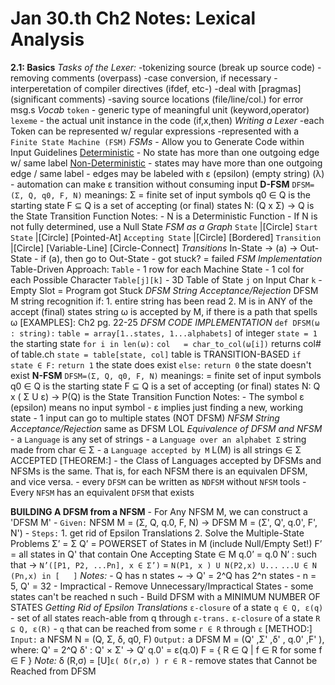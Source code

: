 # Jan 30.th Ch2 Notes: Lexical Analysis #

**2.1: Basics**
    *Tasks of the Lexer:*
        -tokenizing source (break up source code)
        -removing comments (overpass)
        -case conversion, if necessary
        -interperetation of compiler directives (ifdef, etc-)
        -deal with [pragmas] (significant comments)
        -saving source locations (file/line/col.) for error msg.s
    *Vocab*
        `token`  - generic type of meaningful unit (keyword,operator)
        `lexeme` - the actual unit instance in the code (if,x,then)
    *Writing a Lexer*
        -each Token can be represented w/ regular expressions
            -represented with a `Finite State Machine (FSM)`
    *FSMs*
        - Allow you to Generate Code within Input Guidelines
        [Deterministic](DFSM)
            - No state has more than one outgoing edge w/ same label
        [Non-Deterministic](NFSM)
            - states may have more than one outgoing edge / same label
            - edges may be labeled with ε (epsilon) (empty string) (λ)
            - automation can make ε transition without consuming input
    **D-FSM**
        `DFSM=(Σ, Q, q0, F, N)` meanings:
            Σ = finite set of input symbols
            q0 ∈ Q is the starting state
            F ⊆ Q is a set of accepting (or final) states
            N: (Q x Σ) -> Q is the State Transition Function
        Notes: 
            - N is a Deterministic Function
            - If N is not fully determined, use a Null State 
    *FSM as a Graph*
        `State`            |[Circle]
        `Start State`      |[Circle] [Pointed-At]
        `Accepting State`  |[Circle] [Bordered]
        `Transition`       |[Circle] [Variable-Line] [Circle-Connect] 
    *Transitions*
        In-State -> (a) -> Out-State
            - if (a), then go to Out-State
            - got stuck? = failed
    *FSM Implementation*
        Table-Driven Approach:
            `Table`
                - 1 row for each Machine State
                - 1 col for each Possible Character
            `Table[j][k]`
                - 3D Table of State `j` on Input Char `k` 
                - Empty Slot = Program got Stuck 
    *DFSM String Acceptance/Rejection*
        DFSM M string recognition if:
            1. entire string has been read
            2. M is in ANY of the accept (final) states
        string ω is accepted by M, if there is a path that spells ω
        [EXAMPLES]: Ch2 pg. 22-25
    *DFSM CODE IMPLEMENTATION*
        `def DFSM(ω : string):`
            `table = array[1..states, 1...alphabets]`  of integer
            `state = 1` the starting state
            `for i in len(ω):`
                `col   = char_to_col(ω[i])` returns col# of table.ch
                `state = table[state, col]` table is TRANSITION-BASED
            `if state ∈ F:`
                `return 1` the state does exist
            `else:`
                `return 0` the state doesn't exist
    **N-FSM**
        `DFSM=(Σ, Q, q0, F, N)` meanings:
             = finite set of input symbols
            q0 ∈ Q is the starting state
            F ⊆ Q is a set of accepting (or final) states
            N: Q x ( Σ U ε) -> P(Q) is the State Transition Function
        Notes: 
            - The symbol ε (epsilon) means no input symbol
            - ε implies just finding a new, working state
            - 1 input can go to multiple states (NOT DFSM)
    *NFSM String Acceptance/Rejection*
        same as DFSM LOL
    *Equivalence of DFSM and NFSM*
        - a `Language` is any set of strings
        - a `Language over an alphabet Σ` string made from char ∈ Σ
        - a `Language accepted by M` L(M) is all strings ∈ Σ ACCEPTED
        [THEOREM:]
            - the Class of Languages accepted by DFSMs and NFSMs is the same. That is, for each NFSM there is an equivalen DFSM, and vice versa. 
        - every `DFSM` can be written as `NDFSM` without `NFSM` tools
        - Every `NFSM` has an equivalent `DFSM` that exists 

**BUILDING A DFSM from a NFSM**
    - For Any NFSM M, we can construct a 'DFSM M'
    - `Given:`
        NFSM M = (Σ, Q, q.0, F, N) -> DFSM M = (Σ', Q', q.0', F', N')
    - `Steps:`
        1. get rid of Epsilon Translations
        2. Solve the Multiple-State Problems
            Σ’ = Σ
            Q’ = POWERSET of States in M (include Null/Empty Set!)
            F’ = all states in Q' that contain One Accepting State ∈ M
          q.0’ = q.0
            N’ : such that ->
                `N’([P1, P2, ...Pn], x ∈ Σ’)` = 
                    `N(P1, x ) U N(P2,x) U...` 
                        `...U ∈ N (Pn,x) in [   ]`
    *Notes:*
        - Q has n states ~ -> Q' = 2^Q has 2^n states
            - n = 5, Q' = 32
            - Impractical
        - Remove Unnecessary/Impractical States 
            - some states can't be reached n such
        - Build DFSM with a MINIMUM NUMBER OF STATES
    *Getting Rid of Epsilon Translations*
        `ε-closure` of a state `q ∈ Q, ε(q)`
            - set of all states reach-able from q through `ε-trans.`
        `ε-closure` of a state `R ⊆ Q, ε(R)`
            - `q` that can be reached from some `r ∈ R` through `ε`
        [METHOD:]
            `Input:`
                a NFSM N = (Q, Σ, δ, q0, F) 
            `Output:`
                a DFSM M = (Q' ,Σ' ,δ' , q.0' ,F' ), where:
                    Q'   = 2^Q 
                    δ'   : Q'  × Σ' → Q′
                    q.0' = ε(q.0)
                    F  = { R ∈ Q  | f ∈ R for some f ∈ F }
            *Note:*
                δ (R,σ) =   [U]`ε( δ(r,σ) ) r ∈ R`
                - remove states that Cannot be Reached from DFSM
